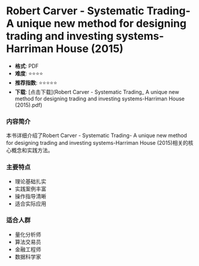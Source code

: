 # Robert Carver - Systematic Trading- A unique new method for designing trading and investing systems-Harriman House (2015)

- **格式**: PDF
- **难度**: ⭐⭐⭐⭐
- **推荐指数**: ⭐⭐⭐⭐⭐
- **下载**: [点击下载](Robert Carver - Systematic Trading_ A unique new method for designing trading and investing systems-Harriman House (2015).pdf)

### 内容简介
本书详细介绍了Robert Carver - Systematic Trading- A unique new method for designing trading and investing systems-Harriman House (2015)相关的核心概念和实践方法。

### 主要特点
- 理论基础扎实
- 实践案例丰富
- 操作指导清晰
- 适合实际应用

### 适合人群
- 量化分析师
- 算法交易员
- 金融工程师
- 数据科学家
